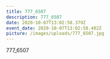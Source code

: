 ```yaml
---
title: 777_6507
description: 777_6507
date: 2020-10-07T13:02:58.379Z
event_date: 2020-10-07T13:02:58.402Z
picture: /images/uploads/777_6507.jpg
---
```

777_6507